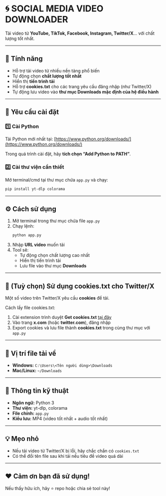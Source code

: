 # 🌀 SOCIAL MEDIA VIDEO DOWNLOADER

Tải video từ **YouTube, TikTok, Facebook, Instagram, Twitter/X**... với chất lượng tốt nhất.

---

## 🚀 Tính năng

- Hỗ trợ tải video từ nhiều nền tảng phổ biến
- Tự động chọn **chất lượng tốt nhất**
- Hiển thị **tiến trình tải**
- Hỗ trợ **cookies.txt** cho các trang yêu cầu đăng nhập (như Twitter/X)
- Tự động lưu video vào **thư mục Downloads mặc định của hệ điều hành**

---

## 🧩 Yêu cầu cài đặt

### 1️⃣ Cài Python

Tải Python mới nhất tại: [https://www.python.org/downloads/](https://www.python.org/downloads/)

Trong quá trình cài đặt, hãy **tích chọn “Add Python to PATH”**.

### 2️⃣ Cài thư viện cần thiết

Mở terminal/cmd tại thư mục chứa `app.py` và chạy:

```bash
pip install yt-dlp colorama
```

---

## ⚙️ Cách sử dụng

1. Mở terminal trong thư mục chứa file `app.py`
2. Chạy lệnh:
   ```bash
   python app.py
   ```
3. Nhập **URL video** muốn tải
4. Tool sẽ:
   - Tự động chọn chất lượng cao nhất
   - Hiển thị tiến trình tải
   - Lưu file vào thư mục **Downloads**

---

## 🔐 (Tuỳ chọn) Sử dụng cookies.txt cho Twitter/X

Một số video trên Twitter/X yêu cầu **cookies** để tải.

Cách lấy file cookies.txt:

1. Cài extension trình duyệt **Get cookies.txt** [tại đây](https://github.com/mtrong100/Extension-Get-Cookies-With-YT-DLP-Format)
2. Vào trang **x.com** (hoặc **twitter.com**), đăng nhập
3. Export cookies và lưu file thành **cookies.txt** trong cùng thư mục với `app.py`

---

## 📁 Vị trí file tải về

- **Windows:** `C:\Users\<Tên người dùng>\Downloads`
- **Mac/Linux:** `~/Downloads`

---

## 🧰 Thông tin kỹ thuật

- **Ngôn ngữ:** Python 3
- **Thư viện:** yt-dlp, colorama
- **File chính:** `app.py`
- **Kiểu lưu:** MP4 (video tốt nhất + audio tốt nhất)

---

## 💡 Mẹo nhỏ

- Nếu tải video từ Twitter/X bị lỗi, hãy chắc chắn có `cookies.txt`
- Có thể đổi tên file sau khi tải nếu tiêu đề video quá dài

---

## ❤️ Cảm ơn bạn đã sử dụng!

Nếu thấy hữu ích, hãy ⭐ repo hoặc chia sẻ tool này!
